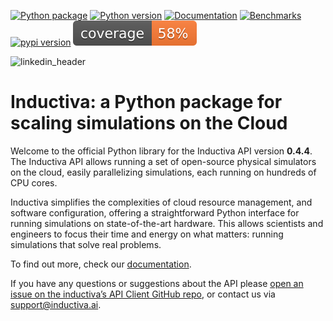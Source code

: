 
[![Python package](https://github.com/inductiva/inductiva/actions/workflows/python-package.yml/badge.svg)](https://github.com/inductiva/inductiva/actions/workflows/python-package.yml) [![Python version](https://img.shields.io/pypi/pyversions/inductiva.svg)](https://www.python.org/downloads/) [![Documentation](https://img.shields.io/badge/Documentation-blue.svg)](https://inductiva-research-labs-inductiva.readthedocs-hosted.com/en/latest/) [![Benchmarks](https://img.shields.io/badge/Benchmarks-blue.svg)](http://inductiva.ai/benchmarks) <a href="https://pypi.org/project/inductiva/"><img src="https://img.shields.io/pypi/v/inductiva" alt="pypi version"></a> ![coverage badge](./badges/cov.svg)

![linkedin_header](https://user-images.githubusercontent.com/104431973/231184851-0ce34289-593e-4832-aaa2-9aae652113f5.jpg)

# Inductiva: a Python package for scaling simulations on the Cloud

Welcome to the official Python library for the Inductiva API version **0.4.4**. 
The Inductiva API allows running a set of open-source physical
simulators on the cloud, easily parallelizing simulations, each running
on hundreds of CPU cores.

Inductiva simplifies the complexities of cloud resource management, and software
configuration, offering a straightforward Python interface for running simulations
on state-of-the-art hardware. This allows scientists and engineers to focus their
time and energy on what matters: running simulations that solve real problems.

To find out more, check our [documentation](https://inductiva-research-labs-inductiva.readthedocs-hosted.com/en/latest/).


If you have any questions or suggestions about the API please [open an issue on the inductiva’s API Client GitHub repo](https://github.com/inductiva/inductiva/issues), or contact us via [support@inductiva.ai](mailto:support@inductiva.ai).